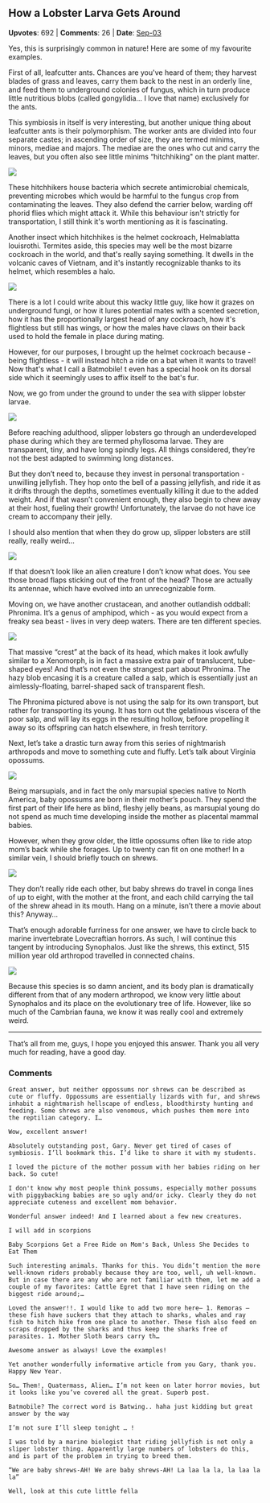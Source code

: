 ## How a Lobster Larva Gets Around
    
**Upvotes**: 692 | **Comments**: 26 | **Date**: [Sep-03](https://www.quora.com/Aside-from-human-beings-do-any-land-animals-ride-other-animals-for-transportation/answer/Gary-Meaney)

Yes, this is surprisingly common in nature! Here are some of my favourite examples.

First of all, leafcutter ants. Chances are you've heard of them; they harvest blades of grass and leaves, carry them back to the nest in an orderly line, and feed them to underground colonies of fungus, which in turn produce little nutritious blobs (called gongylidia… I love that name) exclusively for the ants.

This symbiosis in itself is very interesting, but another unique thing about leafcutter ants is their polymorphism. The worker ants are divided into four separate castes; in ascending order of size, they are termed minims, minors, mediae and majors. The mediae are the ones who cut and carry the leaves, but you often also see little minims “hitchhiking" on the plant matter.

![](https://qph.fs.quoracdn.net/main-qimg-b7d8770e9af7acbb65aff00fa55a2efb-pjlq)

These hitchhikers house bacteria which secrete antimicrobial chemicals, preventing microbes which would be harmful to the fungus crop from contaminating the leaves. They also defend the carrier below, warding off phorid flies which might attack it. While this behaviour isn't strictly for transportation, I still think it's worth mentioning as it is fascinating.

Another insect which hitchhikes is the helmet cockroach, Helmablatta louisrothi. Termites aside, this species may well be the most bizarre cockroach in the world, and that's really saying something. It dwells in the volcanic caves of Vietnam, and it's instantly recognizable thanks to its helmet, which resembles a halo.

![](https://qph.fs.quoracdn.net/main-qimg-f8acd43d83cb4042c1ce664b75c643b9-pjlq)

There is a lot I could write about this wacky little guy, like how it grazes on underground fungi, or how it lures potential mates with a scented secretion, how it has the proportionally largest head of any cockroach, how it's flightless but still has wings, or how the males have claws on their back used to hold the female in place during mating.

However, for our purposes, I brought up the helmet cockroach because - being flightless - it will instead hitch a ride on a bat when it wants to travel! Now that's what I call a Batmobile! t even has a special hook on its dorsal side which it seemingly uses to affix itself to the bat's fur.

Now, we go from under the ground to under the sea with slipper lobster larvae.

![](https://qph.fs.quoracdn.net/main-qimg-5e61d59afbcef4d7f829d3e74dbd40a3-pjlq)

Before reaching adulthood, slipper lobsters go through an underdeveloped phase during which they are termed phyllosoma larvae. They are transparent, tiny, and have long spindly legs. All things considered, they’re not the best adapted to swimming long distances.

But they don’t need to, because they invest in personal transportation - unwilling jellyfish. They hop onto the bell of a passing jellyfish, and ride it as it drifts through the depths, sometimes eventually killing it due to the added weight. And if that wasn’t convenient enough, they also begin to chew away at their host, fueling their growth! Unfortunately, the larvae do not have ice cream to accompany their jelly.

I should also mention that when they do grow up, slipper lobsters are still really, really weird…

![](https://qph.fs.quoracdn.net/main-qimg-fb08a2ffa6000bc2c7d14292c053edaf-lq)

If that doesn’t look like an alien creature I don’t know what does. You see those broad flaps sticking out of the front of the head? Those are actually its antennae, which have evolved into an unrecognizable form.

Moving on, we have another crustacean, and another outlandish oddball: Phronima. It’s a genus of amphipod, which - as you would expect from a freaky sea beast - lives in very deep waters. There are ten different species.

![](https://qph.fs.quoracdn.net/main-qimg-831a2200e917f54e0aa24dc2d7fc4bca-lq)

That massive “crest” at the back of its head, which makes it look awfully similar to a Xenomorph, is in fact a massive extra pair of translucent, tube-shaped eyes! And that’s not even the strangest part about Phronima. The hazy blob encasing it is a creature called a salp, which is essentially just an aimlessly-floating, barrel-shaped sack of transparent flesh.

The Phronima pictured above is not using the salp for its own transport, but rather for transporting its young. It has torn out the gelatinous viscera of the poor salp, and will lay its eggs in the resulting hollow, before propelling it away so its offspring can hatch elsewhere, in fresh territory.

Next, let’s take a drastic turn away from this series of nightmarish arthropods and move to something cute and fluffy. Let’s talk about Virginia opossums.

![](https://qph.fs.quoracdn.net/main-qimg-66482ac16c8722e7489a3a48150ccd3c-lq)

Being marsupials, and in fact the only marsupial species native to North America, baby opossums are born in their mother’s pouch. They spend the first part of their life here as blind, fleshy jelly beans, as marsupial young do not spend as much time developing inside the mother as placental mammal babies.

However, when they grow older, the little opossums often like to ride atop mom’s back while she forages. Up to twenty can fit on one mother! In a similar vein, I should briefly touch on shrews.

![](https://qph.fs.quoracdn.net/main-qimg-15aa3869f68bd6e711613809657b33fb-lq)

They don’t really ride each other, but baby shrews do travel in conga lines of up to eight, with the mother at the front, and each child carrying the tail of the shrew ahead in its mouth. Hang on a minute, isn’t there a movie about this? Anyway…

That’s enough adorable furriness for one answer, we have to circle back to marine invertebrate Lovecraftian horrors. As such, I will continue this tangent by introducing Synophalos. Just like the shrews, this extinct, 515 million year old arthropod travelled in connected chains.

![](https://qph.fs.quoracdn.net/main-qimg-d01240b60d50f23c29fbbf2ae5611ed9-pjlq)

Because this species is so damn ancient, and its body plan is dramatically different from that of any modern arthropod, we know very little about Synophalos and its place on the evolutionary tree of life. However, like so much of the Cambrian fauna, we know it was really cool and extremely weird.

* * *

That’s all from me, guys, I hope you enjoyed this answer. Thank you all very much for reading, have a good day.

### Comments

```
Great answer, but neither oppossums nor shrews can be described as cute or fluffy. Oppossums are essentially lizards with fur, and shrews inhabit a nightmarish hellscape of endless, bloodthirsty hunting and feeding. Some shrews are also venomous, which pushes them more into the reptilian category. I…
```

```
Wow, excellent answer!
```

```
Absolutely outstanding post, Gary. Never get tired of cases of symbiosis. I’ll bookmark this. I’d like to share it with my students.
```

```
I loved the picture of the mother possum with her babies riding on her back. So cute!

I don't know why most people think possums, especially mother possums with piggybacking babies are so ugly and/or icky. Clearly they do not appreciate cuteness and excellent mom behavior.
```

```
Wonderful answer indeed! And I learned about a few new creatures.

I will add in scorpions

Baby Scorpions Get a Free Ride on Mom's Back, Unless She Decides to Eat Them
```

```
Such interesting animals. Thanks for this. You didn’t mention the more well-known riders probably because they are too, well, uh well-known. But in case there are any who are not familiar with them, let me add a couple of my favorites: Cattle Egret that I have seen riding on the biggest ride around;…
```

```
Loved the answer!!. I would like to add two more here— 1. Remoras — these fish have suckers that they attach to sharks, whales and ray fish to hitch hike from one place to another. These fish also feed on scraps dropped by the sharks and thus keep the sharks free of parasites. 1. Mother Sloth bears carry th…
```

```
Awesome answer as always! Love the examples!
```

```
Yet another wonderfully informative article from you Gary, thank you. Happy New Year.
```

```
So… Them!, Quatermass, Alien… I’m not keen on later horror movies, but it looks like you’ve covered all the great. Superb post.
```

```
Batmobile? The correct word is Batwing.. haha just kidding but great answer by the way
```

```
I’m not sure I’ll sleep tonight … !
```

```
I was told by a marine biologist that riding jellyfish is not only a sliper lobster thing. Apparently large numbers of lobsters do this, and is part of the problem in trying to breed them.
```

```
“We are baby shrews-AH! We are baby shrews-AH! La laa la la, la laa la la”
```

```
Well, look at this cute little fella
```

